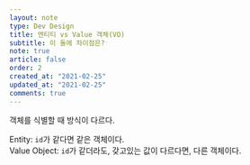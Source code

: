 ```yaml
---
layout: note
type: Dev Design
title: 엔티티 vs Value 객체(VO)
subtitle: 이 둘에 차이점은?
note: true
article: false
order: 2
created_at: "2021-02-25"
updated_at: "2021-02-25"
comments: true
---
```


객체를 식별할 때 방식이 다르다.  

Entity: `id`가 같다면 같은 객체이다.  
Value Object: `id`가 같더라도, 갖고있는 값이 다르다면, 다른 객체이다.